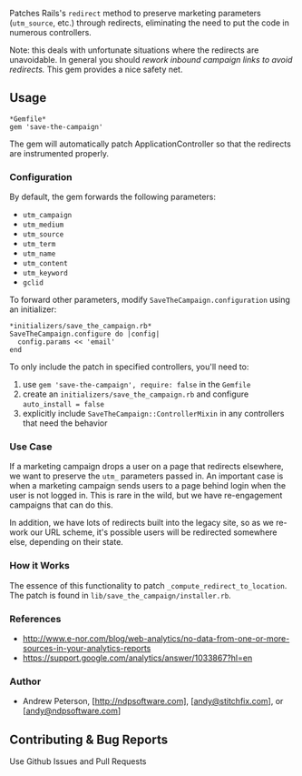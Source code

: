 Patches Rails's `redirect` method to preserve marketing parameters (`utm_source`, etc.)
through redirects, eliminating the need to put the code in numerous controllers.

Note: this deals with unfortunate situations where the redirects are unavoidable.
In general you should *rework inbound campaign links to avoid redirects.*
This gem provides a nice safety net.

## Usage

    *Gemfile*
    gem 'save-the-campaign'

The gem will automatically patch ApplicationController so that the redirects are
instrumented properly.

### Configuration

By default, the gem forwards the following parameters:
  * `utm_campaign`
  * `utm_medium`
  * `utm_source`
  * `utm_term`
  * `utm_name`
  * `utm_content`
  * `utm_keyword`
  * `gclid`

To forward other parameters, modify `SaveTheCampaign.configuration` using an initializer:

    *initializers/save_the_campaign.rb*
    SaveTheCampaign.configure do |config|
      config.params << 'email'
    end

To only include the patch in specified controllers, you'll need to:

  1. use `gem 'save-the-campaign', require: false` in the `Gemfile`
  2. create an `initializers/save_the_campaign.rb` and configure `auto_install = false`
  3. explicitly include `SaveTheCampaign::ControllerMixin` in any controllers that need
     the behavior

### Use Case

If a marketing campaign drops a user on a page that redirects elsewhere,
we want to preserve the `utm_` parameters passed in. An important case
is when a marketing campaign sends users to a page behind login when the
user is not logged in. This is rare in the wild, but we have re-engagement
campaigns that can do this.

In addition, we have lots of redirects built into the legacy site, so as
we re-work our URL scheme, it's possible users will be redirected somewhere
else, depending on their state.


### How it Works

The essence of this functionality to patch `_compute_redirect_to_location`.
The patch is found in `lib/save_the_campaign/installer.rb`.


### References

   * http://www.e-nor.com/blog/web-analytics/no-data-from-one-or-more-sources-in-your-analytics-reports
   * https://support.google.com/analytics/answer/1033867?hl=en


### Author

   * Andrew Peterson, [http://ndpsoftware.com], [andy@stitchfix.com], or [andy@ndpsoftware.com]


## Contributing & Bug Reports

Use Github Issues and Pull Requests